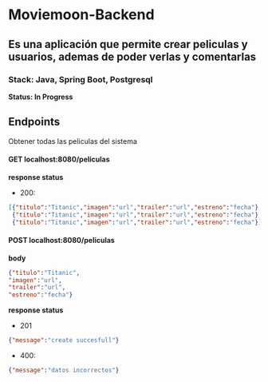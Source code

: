# Moviemoon-Backend

## Es una aplicación que permite crear peliculas y usuarios, ademas de poder verlas y comentarlas 

### Stack: Java, Spring Boot, Postgresql

**Status: In Progress**

## Endpoints 

Obtener todas las peliculas del sistema

#### GET localhost:8080/peliculas
**response status**
* 200:
```json
[{"titulo":"Titanic","imagen":"url","trailer":"url","estreno":"fecha"},
 {"titulo":"Titanic","imagen":"url","trailer":"url","estreno":"fecha"},
 {"titulo":"Titanic","imagen":"url","trailer":"url","estreno":"fecha"}]
```

#### POST localhost:8080/peliculas

**body**
```json
{"titulo":"Titanic",
"imagen":"url",
"trailer":"url",
"estreno":"fecha"}
```
**response status**
* 201
```json
{"message":"create succesfull"}
```

* 400:
```json
{"message":"datos incorrectos"}
```

